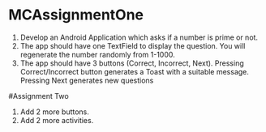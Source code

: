 # MCAssignmentOne
1. Develop an Android Application which asks if a number is prime or not.
2. The app should have one TextField to display the question. You will regenerate the number randomly from 1-1000.
3. The app should have 3 buttons (Correct, Incorrect, Next). Pressing Correct/Incorrect button generates a Toast with a suitable message. Pressing Next generates new questions

#Assignment Two

1. Add 2 more buttons. 
2. Add 2 more activities.
